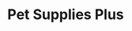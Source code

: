 ---
title: "Pet Supplies Plus"
url: /chicago/pet-supplies-plus-south-ashland-avenue/
shop: Tiere
---